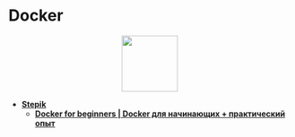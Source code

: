 # Docker

<div id="header" align="center">
  <img src="https://pics.freeicons.io/uploads/icons/png/8467612941536233213-512.png" width="100"/>
</div>

- [**Stepik**](https://github.com/vypiemzalyubov/docker/tree/main/Stepik)
  - [**Docker for beginners | Docker для начинающих + практический опыт**](https://github.com/vypiemzalyubov/docker/tree/main/Stepik/Docker%20for%20beginners)
